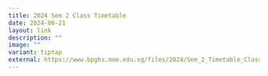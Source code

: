 ```yaml
---
title: 2024 Sem 2 Class Timetable
date: 2024-06-21
layout: link
description: ""
image: ""
variant: tiptap
external: https://www.bpghs.moe.edu.sg/files/2024/Sem_2_Timetable_Class_FINAL_for_distribution.pdf
---
```

